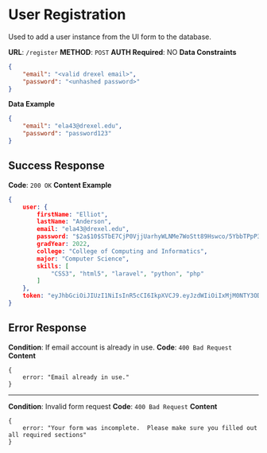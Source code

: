 # User Registration
Used to add a user instance from the UI form to the database.

**URL**: `/register`
**METHOD**: `POST`
**AUTH Required**: NO
**Data Constraints** <br>
```json
{
    "email": "<valid drexel email>",
    "password": "<unhashed password>"
}
```
**Data Example** <br>
```json
{
    "email": "ela43@drexel.edu",
    "password": "password123"
}
```
## Success Response
**Code**: `200 OK`
**Content Example**
```json
{
	user: {
	    firstName: "Elliot",
	    lastName: "Anderson",
	    email: "ela43@drexel.edu",
	    password: "$2a$10$STbE7CjP0VjjUarhyWLNMe7WoStt89Hswco/5YbbTPpP3YHHqbU82",
	    gradYear: 2022,
	    college: "College of Computing and Informatics",
	    major: "Computer Science",
	    skills: [
		    "CSS3", "html5", "laravel", "python", "php"
		]
	},
	token: "eyJhbGciOiJIUzI1NiIsInR5cCI6IkpXVCJ9.eyJzdWIiOiIxMjM0NTY3ODkwIiwibmFtZSI6IkVsbGlvdCBBbmRlcnNvbiIsImlhdCI6MTUxNjIzOTAyMn0.amILOIOhMyzvuy_Jr8y4IwQ_z2vYvEYm1lyWKmYpvfw"
}
```
## Error Response
**Condition**: If email account is already in use.
**Code**: `400 Bad Request`
**Content**
```
{
	error: "Email already in use."
}
``` 
***
**Condition**: Invalid form request
**Code**: `400 Bad Request`
**Content**
```
{
    error: "Your form was incomplete.  Please make sure you filled out all required sections"
}
```

<!--stackedit_data:
eyJoaXN0b3J5IjpbLTk3NTM1MDM4Nl19
-->